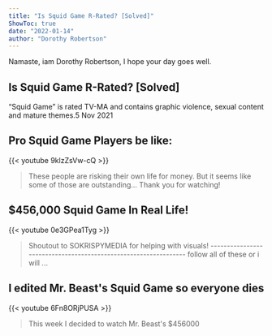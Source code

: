 ```yaml
---
title: "Is Squid Game R-Rated? [Solved]"
ShowToc: true 
date: "2022-01-14"
author: "Dorothy Robertson" 
---
```


Namaste, iam Dorothy Robertson, I hope your day goes well.
## Is Squid Game R-Rated? [Solved]
“Squid Game” is rated TV-MA and contains graphic violence, sexual content and mature themes.5 Nov 2021

## Pro Squid Game Players be like:
{{< youtube 9klzZsVw-cQ >}}
>These people are risking their own life for money. But it seems like some of those are outstanding... Thank you for watching!

## $456,000 Squid Game In Real Life!
{{< youtube 0e3GPea1Tyg >}}
>Shoutout to SOKRISPYMEDIA for helping with visuals! ---------------------------------------------------------------- follow all of these or i will ...

## I edited Mr. Beast's Squid Game so everyone dies
{{< youtube 6Fn8ORjPUSA >}}
>This week I decided to watch Mr. Beast's $456000 

